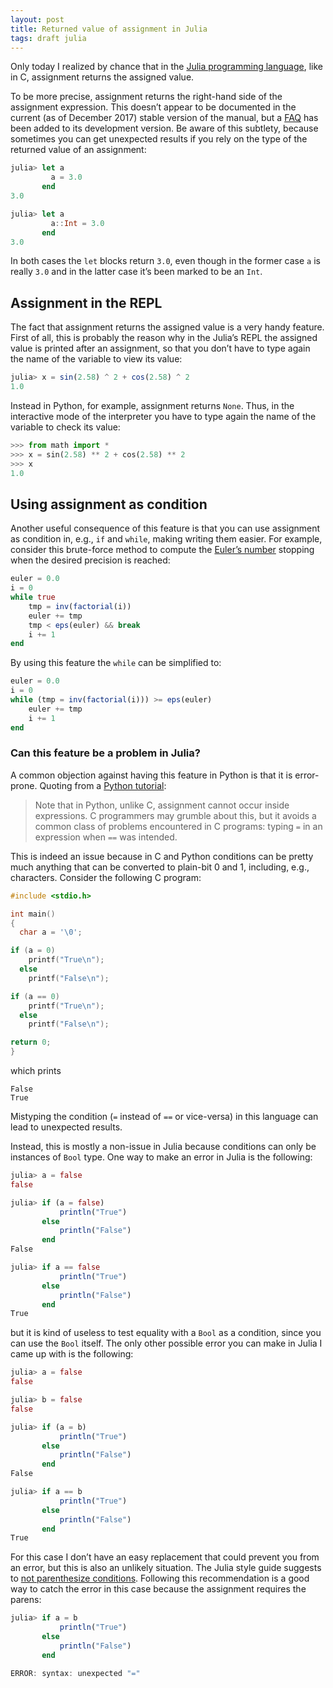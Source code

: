 ```yaml
---
layout: post
title: Returned value of assignment in Julia
tags: draft julia
---
```


Only today I realized by chance that in
the [Julia programming language](https://julialang.org/), like in C, assignment
returns the assigned value.

To be more precise, assignment returns the right-hand side of the assignment
expression.  This doesn’t appear to be documented in the current (as of December
2017) stable version of the manual, but
a
[FAQ](https://docs.julialang.org/en/latest/manual/faq/#What-is-the-return-value-of-an-assignment?-1) has
been added to its development version.  Be aware of this subtlety, because
sometimes you can get unexpected results if you rely on the type of the returned
value of an assignment:

```julia
julia> let a
         a = 3.0
       end
3.0

julia> let a
         a::Int = 3.0
       end
3.0
```

In both cases the `let` blocks return `3.0`, even though in the former case `a`
is really `3.0` and in the latter case it’s been marked to be an `Int`.

## Assignment in the REPL

The fact that assignment returns the assigned value is a very handy feature.
First of all, this is probably the reason why in the Julia’s REPL the assigned
value is printed after an assignment, so that you don’t have to type again the
name of the variable to view its value:

```julia
julia> x = sin(2.58) ^ 2 + cos(2.58) ^ 2
1.0
```

Instead in Python, for example, assignment returns `None`.  Thus, in the
interactive mode of the interpreter you have to type again the name of the
variable to check its value:

```python
>>> from math import *
>>> x = sin(2.58) ** 2 + cos(2.58) ** 2
>>> x
1.0
```

## Using assignment as condition

Another useful consequence of this feature is that you can use assignment as
condition in, e.g., `if` and `while`, making writing them easier.  For example,
consider this brute-force method to compute
the [Euler’s number](https://en.wikipedia.org/wiki/E_(mathematical_constant))
stopping when the desired precision is reached:

```julia
euler = 0.0
i = 0
while true
    tmp = inv(factorial(i))
    euler += tmp
    tmp < eps(euler) && break
    i += 1
end
```

By using this feature the `while` can be simplified to:

```julia
euler = 0.0
i = 0
while (tmp = inv(factorial(i))) >= eps(euler)
    euler += tmp
    i += 1
end
```

### Can this feature be a problem in Julia?

A common objection against having this feature in Python is that it is
error-prone.  Quoting from
a [Python tutorial](https://docs.python.org/3/tutorial/datastructures.html):

> Note that in Python, unlike C, assignment cannot occur inside expressions. C
> programmers may grumble about this, but it avoids a common class of problems
> encountered in C programs: typing `=` in an expression when `==` was intended.

This is indeed an issue because in C and Python conditions can be pretty much
anything that can be converted to plain-bit 0 and 1, including, e.g.,
characters.  Consider the following C program:

```c
#include <stdio.h>

int main()
{
  char a = '\0';

if (a = 0)
    printf("True\n");
  else
    printf("False\n");

if (a == 0)
    printf("True\n");
  else
    printf("False\n");

return 0;
}
```

which prints

```
False
True
```

Mistyping the condition (`=` instead of `==` or vice-versa) in this language can
lead to unexpected results.

Instead, this is mostly a non-issue in Julia because conditions can only be
instances of `Bool` type.  One way to make an error in Julia is the following:

```julia
julia> a = false
false

julia> if (a = false)
           println("True")
       else
           println("False")
       end
False

julia> if a == false
           println("True")
       else
           println("False")
       end
True
```

but it is kind of useless to test equality with a `Bool` as a condition, since
you can use the `Bool` itself.  The only other possible error you can make in
Julia I came up with is the following:

```julia
julia> a = false
false

julia> b = false
false

julia> if (a = b)
           println("True")
       else
           println("False")
       end
False

julia> if a == b
           println("True")
       else
           println("False")
       end
True
```

For this case I don’t have an easy replacement that could prevent you from an
error, but this is also an unlikely situation.  The Julia style guide suggests
to
[not parenthesize conditions](https://docs.julialang.org/en/stable/manual/style-guide/#Don%27t-parenthesize-conditions-1).
Following this recommendation is a good way to catch the error in this case
because the assignment requires the parens:

```julia
julia> if a = b
           println("True")
       else
           println("False")
       end

ERROR: syntax: unexpected "="
```

<!-- Local Variables: -->
<!-- ispell-local-dictionary: "american" -->
<!-- End: -->
